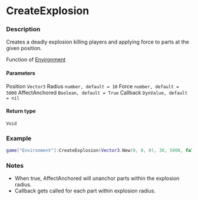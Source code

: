 # CreateExplosion

### Description

Creates a deadly explosion killing players and applying force to parts at the given position.

Function of [Environment](/classes/Environment/)

#### Parameters

Position `Vector3`
Radius `number, default = 10`
Force `number, default = 5000`
AffectAnchored `Boolean, default = True`
Callback `DynValue, default = nil`

#### Return type

`Void`

### Example

```lua
game["Environment"]:CreateExplosion(Vector3.New(0, 0, 0), 30, 5000, false)
```

### Notes

- When true, AffectAnchored will unanchor parts within the explosion radius.
- Callback gets called for each part within explosion radius.

